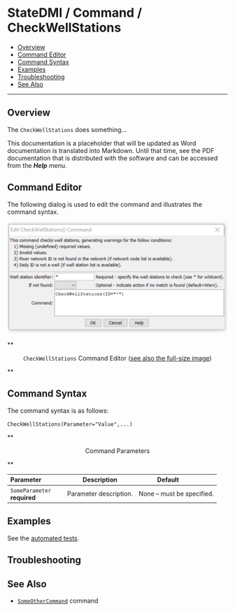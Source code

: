 # StateDMI / Command / CheckWellStations #

* [Overview](#overview)
* [Command Editor](#command-editor)
* [Command Syntax](#command-syntax)
* [Examples](#examples)
* [Troubleshooting](#troubleshooting)
* [See Also](#see-also)

-------------------------

## Overview ##

The `CheckWellStations` does something...

This documentation is a placeholder that will be updated as Word documentation is translated into Markdown.
Until that time, see the PDF documentation that is distributed with the software and can be accessed
from the ***Help*** menu.

## Command Editor ##

The following dialog is used to edit the command and illustrates the command syntax.

![CheckWellStations](CheckWellStations.png)

**<p style="text-align: center;">
`CheckWellStations` Command Editor (<a href="../CheckWellStations.png">see also the full-size image</a>)
</p>**

## Command Syntax ##

The command syntax is as follows:

```text
CheckWellStations(Parameter="Value",...)
```
**<p style="text-align: center;">
Command Parameters
</p>**

| **Parameter**&nbsp;&nbsp;&nbsp;&nbsp;&nbsp;&nbsp;&nbsp;&nbsp;&nbsp;&nbsp;&nbsp;&nbsp; | **Description** | **Default**&nbsp;&nbsp;&nbsp;&nbsp;&nbsp;&nbsp;&nbsp;&nbsp;&nbsp;&nbsp; |
| --------------|-----------------|----------------- |
|`SomeParameter`<br>**required**|Parameter description.|None – must be specified.|

## Examples ##

See the [automated tests](https://github.com/OpenWaterFoundation/cdss-app-statedmi-main/tree/master/test/regression/commands/CheckWellStations).

## Troubleshooting ##

## See Also ##

* [`SomeOtherCommand`](../SomeOtherCommand/SomeOtherCommand) command
